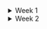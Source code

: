<details>
<summary> Week 1 </summary>
<br>
  
# Python Week 1 Notes  
## Variables and Types
- variable is the basic unit of a program
- integers -> whole numbers
- floats -> decimal numbers
- complex numbers
- strings -> collection of characters, plus "+" used to concatenate strings.
- Booleans -> true or false

## Data structures
- allow for the storage of a list of values in a single variable.
  ### List
  - contains any data type
  - length function used to determine the length of the list
  ``` bash
  mylist = [ 1, 'list', true, []]

  len(mylist)
  ```

  ### Set
  - Similar to list but only contains unique elements
  - declared using curly braces
  - orde of elements not important
  ``` bash
  mylist = { 1, 2, 3, 4}
  ```

  ### Tuples
  - similar to list, but cannot be modified once declared.
  - useful when storing large amount of data

  ### Dictionary
  - is a collection of key-value pairs.
  - declared using curly braces
  - accessed using keys

## Operators
- are instructions that perform operations on variables and values
  ### Arithmetic
  - Addition (+), Multiplication (*), Division (/) *returns float*, modulus or Remainder (%)
  ### comparison
  - evaluates two variables or values and returns a boolean
  ### Logical
  - "and" , "or" , "not"
    
## Control flow
- if statement allows you to execute a block of code only if certain condition is met.
- else statement will be executed if condition is false.
- for loop is used to iterate over a list or an iterable objects

## Functions
- is like a machine that takes in inputs and produce output
- 'def' used to define functions
- 'return' used to specify output
- 'None' represent the absence of a value, and it is default return value for functions that explicitly does return anything

## Classes and Objects
- CLASSES
  -> help label and organize related functions and atrributes
  -> we define a class with uppercase letter name
  -> we create an initialisation function that get called every time an instance of a class is created.

## Factorial exercise
```bash
def factorial(num):
    if type(num) is not int:
        return None
    if num < 0 :
        return None
    if num == 0:
        return 1
    if num%2 == 0:
        return num * factorial(num-1)
```

## 3. BASIC DATA TYPES
  ### Ints and Floats
  - we use int class to convert value to integer ( whole number)
  - converting from one type to another is called casting
  - Python does not round floats to integer when casting
  ``` bash
  Int(8.9) # outputs 8
  ```
  - round function can mitigate the approximation and rounding errors from floats calculations
  - The Int class
    -> you can pass string and convert it to an integer
    -> you can also pass a second arguments which represents a base of the first argument and the class will convert it from the given base to base 10

   ```bash
     Int('100') # outputs 100
     Int('100' , 2 ) # outputs 4
   ```
  - The Decimal class
    -> you can pass in a value and decimal object will with decimal place for the given precision
    -> good practise is to pass in a float as a string to prevent the float to be added all leading digits of the float. 
   ```bash
     getcontext().prec=2
     Decimal(1)/Decimal(3)  # outputs 0.33
     Decimal('3.14') # outputs 3.14
   ```

  ### Booleans
    - Integers anything except 0 is true, therefore float 0 and imaginary 0 is false
    - Strings anything other than empty string is true, therefore '' is false
    - Data structures empty list or dictionary is false,

   ### Strings
   - string slicing is taking a portion of a string and returning it e.g "My name is Iron-Man" string[0:7] *returns* My name
   - F-strings allows to insert variables and expression inside curly brackets in a string. e.g f'My Number is : {5}'
   - also with f-string we can do rounding and number formatting e.g f'Pi is: {math.pi:.2f}'    and    'Pi is: {}'.format(math.pi)

   ### Bytes
   - is a sequence of data
     ```bash
     Bytes(4) # creates empty bytes object 4b long
     smiley = Bytes('*emoji*', 'utf-8') # creates bytes object with data
     smiley.decode('utf-8') # decode function to turn a bytes object back into a string
     ```
     - Bytes objects are immutable(cannot be modified)


## 4. BASIC DATA STRUCTURES
  ### Lists
  - list slicing is same as string slicing
  - a third value can be used to control the step e.g mylist[start : end : step]
  - negative values is to step backwards through the list
  - to add item to end of list use append()
  - to insert item aat specific position use insert(*position, value*)
  - 2 ways to remove
    -> remove() removes item based on value, no index
    -> pop() removes and return item at the end of list
  - when we assign a list to a variable, the variable stores a reference to the list, if we modify the list through one variable, the changes will reflect in other variables that reference the same list.
  - For list changes on one list to another dont reflect we use copy() method

  ```python
  # Creating a list
  my_list = [1, 2, 3, 4, 5]
  my_list = list(range(0,6))  # using list class construtor

  # Accessing elements
  print(my_list[0])  # Output: 1
  print(my_list.get(0))  # Output: 1

  # Modifying elements
  my_list[1] = 10
  print(my_list)  # Output: [1, 10, 3, 4, 5]

  # Appending elements
  my_list.append(6)
  print(my_list)  # Output: [1, 10, 3, 4, 5, 6]
  my_list.insert(2, 3)
  print(my_list)  # Output: [1, 10, 3, 3, 4, 5, 6]

  # Removing elements
  my_list.remove(3)  
  print(my_list)  # Output: [1, 10, 3, 4, 5, 6]
  print(my_list.pop())  # Output: 6
  print(my_list)  # Output:  [1, 10, 3, 4, 5]
  ```

  ### sets
  - is defined using curly brackets
  - unordered collections of unique elements, mutable
  - also defined by passing any iterable object in the cinstructor
  - used to remove duplicates, as sets only contains unique values
  - you cannot access elements in a set using index or slicing
  - add elements using add() and remove using discard()
  ```python
  # Creating a set
  my_set = {1, 2, 3, 4, 5}  # curly brackets
  my_set = set([1, 2, 3, 4, 5]) # using constructor
  
  # Adding elements
  my_set.add(6)
  print(my_set)  # Output: {1, 2, 3, 4, 5, 6}
  
  # Removing elements
  my_set.remove(3)
  print(my_set)  # Output: {1, 2, 4, 5, 6}
  my_set.discard(4)
  print(my_set)  # Output: {1, 2, 5, 6}
  ```

  ### Tuples
  - declared with parentheses and are ordered
  - tuples are immutable( cannot be modified) that can store multiple elements
  - more memory effecient than lists
  - Tuples are suitable where the data should not be modified once defined.
  - the elements in the tuple cannot be added or removed once created. 
  ```python
  # Creating a tuple
  my_tuple = (1, 2, 3, 4, 5)
  my_tuple = tuple([1, 2, 4, 5, 6]) # Creating a Tuple with list by construtor

  # Accessing elements
  print(my_tuple[0])  # Output: 1

  # Tuple unpacking
  a, b, c, d, e = my_tuple
  print(c)  # Output: 3
  ```

  ### Dictionary
  - stores values in key : value pairs
  - values can be any data and duplicated, whreas keys cannot be repeated and must be immutable
  - resulting object for .keys() is immutable, to change this object, you need to convert it to a list
  ```python
  # Creating a dictionary
  my_dict = {'name': 'John', 'age': 25, 'country': 'USA'}

  # Accessing values
  print(my_dict['name'])  # Output: John
  print(my_dict.get('name'))  # Output: John

  # Modifying values
  my_dict['age'] = 26
  print(my_dict)  # Output: {'name': 'John', 'age': 26, 'country': 'USA'}
 
  # Adding new key-value pairs
  my_dict['occupation'] = 'Developer'
  print(my_dict)  # Output: {'name': 'John', 'age': 26, 'country': 'USA', 'occupation': 'Developer'}

  # Removing key-value pairs
  del my_dict['country']
  print(my_dict)  # Output: {'name': 'John', 'age': 26, 'occupation': 'Developer'}
  ```


  ### List Comprehensions
  - consists of square brackets cotaining the expression, which is executed for each element along the for loop to iterate over each element, while returning a copy of the list.
  - Syntax : *newCopyList = [ expression(element) for element in oldList if condition]*
  - it enables you to filter / apply functions to every item in a list.

  ```python
  numbers = [12, 13, 14,] 
  doubled = [x *2  for x in numbers] 
  print(doubled)  # Outputs [24, 26, 28]

  # with conditions or filters and nested
  list = [i for i in range(11) if i % 2 == 0] 
  print(list)  # Outputs [0, 2, 4, 6, 8, 10]

  myString= 'My Name is Ryan Mitchell. I live in Boston'
  cleanWord = [[word for word in sentence.split()] for sentence in myString.split('.') ]
  print(cleanWord)  # Outputs [['My', 'Name', 'is', 'Ryan', 'Mitchell'], ['I', 'live', 'in', 'Boston']]
  ```

  ### Dictionary and Comprehensions
  - used to create a new dictionary from an itearble structure
  - Syntax : *dict = { key:value for (key,value) in Iterable}*

  ```python
  # dict to represent keys and values
  original_dict = {'a': 1, 'b': 2, 'c': 3, 'd': 4} 
   
  # Inverting the dictionary using dictionary comprehension
  inverted_dict = {value: key for key, value in original_dict.items()}  
    
  print (inverted_dict)  # Outputs {1: 'a', 2: 'b', 3: 'c', 4: 'd'}

  sDict = {x.upper(): x*3 for x in 'coding '}
  print (sDict)  # Outputs {'O': 'ooo', 'N': 'nnn', 'I': 'iii', 'C': 'ccc', 'D': 'ddd', 'G': 'ggg'}
  
  # Python code to demonstrate dictionary 
  # comprehension using if.
  newdict = {x: x**3 for x in range(10) if x**3 % 4 == 0}
  print(newdict)  # Outputs {0: 0, 8: 512, 2: 8, 4: 64, 6: 216}
```


## 5. Basic Control Flow
  ### If and Else
  - are conditional statements, which decide the direction of the flow of program execution
  - if-statement is used to decide whether a certain block will be executed or not
  ```bash
      # if statement Syntax
      if condition:
        # Statements to execute if
        # condition is true

      # if-else statement Syntax
      if (condition):
        # Executes this block if
        # condition is true
      else:
        # Executes this block if
        # condition is false

      # if-elif-else Syntax
      if (condition):
        statement
      elif (condition):
        statement
      .
      .
      else:
        statement
  ```

   ### While
   - is used to execute a block of statements repeatedly until the condition is meet.
   - when the condition becomes false, the line immediately after the loop is executed
   ```bash
      # Syntax of While loop
       while expression:
          statement(s)
   ```
   - break statement will exit the loop and move to next line of code outside the loop
   
   ```bash
      # break statement     
      # break the loop as soon it sees 'e'
      i = 0
      a = 'geek'
  
      while i < len(a): 
        if a[i] == 'e' : 
          i += 1
          break
          
        print('Current Letter :', a[i]) 
        i += 1

   ```
   - *Outputs* -> Current Letter : g
     
   - continue statement will skip over any lines within the loop that comes after it and jump back to loop to start the next iteration
  ```bash
      # continue statement           
      # Prints all letters except 'e' 
      i = 0
      a = 'geek' 
      while i < len(a): 
        if a[i] == 'e': 
          i += 1
          continue
          
        print('Current Letter :', a[i]) 
        i += 1
   ```
   - *Outputs* -> Current Letter : g
                  Current Letter : k

  ### For Loop
  - it is used for iterating over an iterable like String, Tuple, List, Set, or Dictionary
  ```bash
   # for loop syntax
   for var in iterable:
    # statements
  ```
</details>


<details>
<summary> Week 2 </summary>
<br>

# Python Week 2 Notes - Fundamentals
## 1. Basic Functions
  ### Functions
  - is a block of statements to return a specific task.
  - composed of a name and parameters, denoted by def keyword
  - Function Syntax - *def function_name(parameters):*
  - types of function arguments
    -> named parameters ( Default arguments), positional arguments and *args and **kwargs

  ### Name parameters
  - is parameter that assumes a default value if value is not provided in then function call for that argument.
  - Onced a function has default argument, all the arguments to its right must also have default values.

  ### *args
  - 
    

</details>
